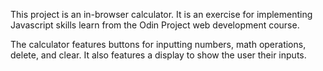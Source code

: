 This project is an in-browser calculator. It is an exercise for implementing Javascript skills learn from the Odin Project web development course.

The calculator features buttons for inputting numbers, math operations, delete, and clear. It also features a display to show the user their inputs.